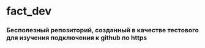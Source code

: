# fact_dev

### Бесполезный репозиторий, созданный в качестве тестового для изучения подключения к github по https
